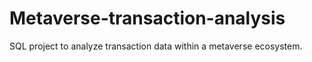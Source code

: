# Metaverse-transaction-analysis
SQL project to analyze transaction data within a metaverse ecosystem.
